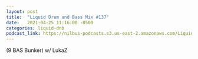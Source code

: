 ```yaml
---
layout: post
title:  "Liquid Drum and Bass Mix #137"
date:   2021-04-25 11:16:00 -0500
categories: liquid-dnb
podcast_link: https://nilbus-podcasts.s3.us-east-2.amazonaws.com/Liquid+Drum+and+Bass/Sound+Territory+-+Drum+and+Bass+Mix+%23137.mp3
---
```

(9 BAS Bunker) w/ LukaZ
